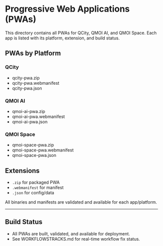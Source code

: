 # Progressive Web Applications (PWAs)

This directory contains all PWAs for QCity, QMOI AI, and QMOI Space. Each app is listed with its platform, extension, and build status.

## PWAs by Platform

### QCity
- qcity-pwa.zip
- qcity-pwa.webmanifest
- qcity-pwa.json

### QMOI AI
- qmoi-ai-pwa.zip
- qmoi-ai-pwa.webmanifest
- qmoi-ai-pwa.json

### QMOI Space
- qmoi-space-pwa.zip
- qmoi-space-pwa.webmanifest
- qmoi-space-pwa.json

## Extensions
- `.zip` for packaged PWA
- `.webmanifest` for manifest
- `.json` for config/data

All binaries and manifests are validated and available for each app/platform.

---

## Build Status
- All PWAs are built, validated, and available for deployment.
- See WORKFLOWSTRACKS.md for real-time workflow fix status.
